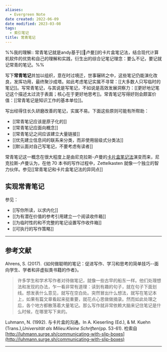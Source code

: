 ```yaml
---
aliases:
  - Evergreen Note
date created: 2022-06-09
date modified: 2023-03-08
tags:
  - 索引笔记
title: 常青笔记
---
```


%%我的理解:: 常青笔记就是andy基于[[🧑卢曼]]的卡片盒笔记法，结合现代计算机软件的优势和自己的理解和实践，衍生出的综合记笔记理念：要么不记，要记就记常青的笔记。%%

写下**常青笔记**并加以组织，意在时过境迁，世事辗转之中，这些笔记仍能演化改良，发挥功用，最终聚沙成塔。如此考虑笔记实属不寻常：[[大多数人只写临时的笔记]]。写常青笔记，与其说是写笔记，不如说是高效发展洞察力：[[更好地记笔记这个描述太过流于表面；核心在于更好地思考]]。常青笔记写得好则会颇富价值：[[常青笔记是知识工作的基本单位]]。

写出经得住长久研磨改善的笔记，实属不易。下面这些原则可能有所帮助：

- [[常青笔记应该是原子化的]]
- [[常青笔记应面向概念]]
- [[常青笔记之间应该建立大量链接]]
- [[优先建立信息间的联系来分类，而非使用层级式分类法]]
- [[默认面对自己写笔记，不要考虑有读者]]

常青笔记这一概念在很大程度上是由尼克拉斯-卢曼的[卡片盒笔记法](https://notes.andymatuschak.org/z2QvtE9w5zs49x7WUeG8Ut1vywHDLiG2Wkm9p)演变而来，尼克拉斯-卢曼认为，在他 70 本书的写作过程中，Zettelkasten 就像一个独立的智力伙伴。参见[[常青笔记和卡片盒笔记法的异同点]]

## 实现常青笔记

参见：

- [[写你所读，以求内化]]
- [[为有潜在价值的参考引用建立一个阅读收件箱]]
- [[为临时性的和不完整的笔记设置写作收件箱]]
- [[可执行的写作策略]]

___

## 参考文献

Ahrens, S. (2017).《如何做聪明的笔记：促进写作、学习和思考的简单技巧--面向学生、学者和非虚拟类书籍的作者》。

> 许多学生和学术写作者对待做笔记，就像一些古早的船东一样。他们处理想法和发现的办法，乍一看非常有道理：读到有趣的句子，就在句子下面划线。想发表什么意见，就写在空白处。突然冒出什么想法，就写在笔记本上，如果有篇文章看起来挺重要，就花点心思做做摘录。然而如此处理之后，各个地方都散落着大量笔记。那么写作就非常依赖大脑来记住笔记是什么时候，在哪里写下来的。

Luhmann, N. (1992). 与卡片盒的沟通。In A. Kieserling (Ed.), & M. Kuehn (Trans.),*Universität als Milieu:Kleine Schriften*(pp. 53-61). 检索自 [http://luhmann.surge.sh/communicating-with-slip-boxes](http://luhmann.surge.sh/communicating-with-slip-boxes)

---
